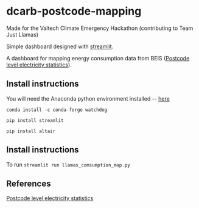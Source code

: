 # dcarb-postcode-mapping
Made for the Valtech Climate Emergency Hackathon (contributing to Team Just Llamas)

Simple dashboard designed with [streamlit](https://www.streamlit.io/).

A dashboard for mapping energy consumption data from BEIS ([Postcode level electricity statistics](https://www.gov.uk/government/statistics/postcode-level-electricity-statistics-2018-experimental)). 

## Install instructions 

You will need the Anaconda python environment installed -- [here](https://www.anaconda.com/distribution/#download-section)

`conda install -c conda-forge watchdog`

`pip install streamlit`

`pip install altair`

## Install instructions 
To run `streamlit run llamas_comsumption_map.py`

## References
[Postcode level electricity statistics](https://www.gov.uk/government/statistics/postcode-level-electricity-statistics-2018-experimental)

